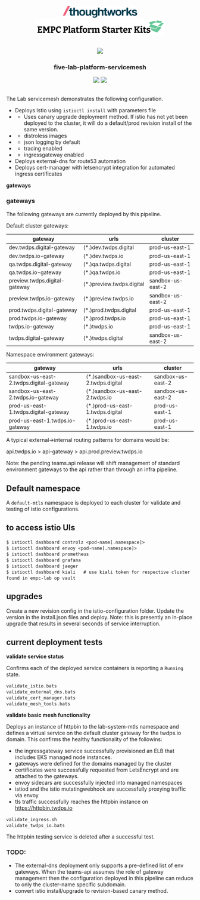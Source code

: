 <div align="center">
	<p>
		<img alt="Thoughtworks Logo" src="https://raw.githubusercontent.com/ThoughtWorks-DPS/static/master/thoughtworks_flamingo_wave.png?sanitize=true" width=200 />
    <br />
		<img alt="DPS Title" src="https://raw.githubusercontent.com/ThoughtWorks-DPS/static/master/EMPCPlatformStarterKitsImage.png?sanitize=true" width=350/>
	</p>
	<br />
	<a href="https://aws.amazon.com"><img src="https://img.shields.io/badge/-deployed-blank.svg?style=social&logo=amazon"></a>
	<br />
  <h3>five-lab-platform-servicemesh</h3>
	<a href="https://app.circleci.com/pipelines/github/twks-cohort/five-lab-platform-servicemesh"><img src="https://circleci.com/gh/twks-cohort/five-lab-platform-servicemesh.svg?style=shield"></a> <a href="https://opensource.org/licenses/MIT"><img src="https://img.shields.io/badge/license-MIT-blue.svg"></a>
</div>
<br />

The Lab servicemesh demonstrates the following configuration.

- Deploys Istio using `istioctl install` with parameters file
- - Uses canary upgrade deployment method. If istio has not yet been deployed to the cluster, it will do a default/prod revision install of the same version.
- - distroless images
- - json logging by default
- - tracing enabled
- - ingressgateway enabled
- Deploys external-dns for route53 automation
- Deploys cert-manager with letsencrypt integration for automated ingress certificates

**gateways**

### gateways

The following gateways are currently deployed by this pipeline.

Default cluster gateways:

| gateway                                 | urls                                |  cluster          |
|-----------------------------------------|-------------------------------------|-------------------|
| dev.twdps.digital-gateway               | (*.)dev.twdps.digital               | prod-us-east-1    |
| dev.twdps.io-gateway                    | (*.)dev.twdps.io                    | prod-us-east-1    |
| qa.twdps.digital-gateway                | (*.)qa.twdps.digital                | prod-us-east-1    |
| qa.twdps.io-gateway                     | (*.)qa.twdps.io                     | prod-us-east-1    |
| preview.twdps.digital-gateway           | (*.)preview.twdps.digital           | sandbox-us-east-2 |
| preview.twdps.io-gateway                | (*.)preview.twdps.io                | sandbox-us-east-2 |
| prod.twdps.digital-gateway              | (*.)prod.twdps.digital              | prod-us-east-1    |
| prod.twdps.io-gateway                   | (*.)prod.twdps.io                   | prod-us-east-1    |
| twdps.io-gateway                        | (*.)twdps.io                        | prod-us-east-1    |
| twdps.digital-gateway                   | (*.)twdps.digital                   | sandbox-us-east-2 |

Namespace environment gateways:

| gateway                                 | urls                                |  cluster          |
|-----------------------------------------|-------------------------------------|-------------------|
| sandbox-us-east-2.twdps.digital-gateway | (*.)sandbox-us-east-2.twdps.digital | sandbox-us-east-2 |
| sandbox-us-east-2.twdps.io-gateway      | (*.)sandbox-us-east-2.twdps.io      | sandbox-us-east-2 |
| prod-us-east-1.twdps.digital-gateway    | (*.)prod-us-east-1.twdps.digital    | prod-us-east-1    |
| prod-us-east-1.twdps.io-gateway         | (*.)prod-us-east-1.twdps.io         | prod-us-east-1    |

A typical external->internal routing patterns for domains would be:

api.twdps.io      >  api-gateway  >  api.prod.preview.twdps.io

Note: the pending teams.api release will shift management of standard environment gateways to the api rather than through an infra pipeline.

## Default namespace

A `default-mtls` namespace is deployed to each cluster for validate and testing of istio configurations.

## to access istio UIs

```
$ istioctl dashboard controlz <pod-name[.namespace]>
$ istioctl dashboard envoy <pod-name[.namespace]>
$ istioctl dashboard prometheus
$ istioctl dashboard grafana
$ istioctl dashboard jaeger
$ istioctl dashboard kiali   # use kiali token for respective cluster found in empc-lab op vault
```
## upgrades

Create a new revision config in the istio-configuration folder. Update the version in the install.json files and deploy. Note: this is presently an in-place upgrade that results in several seconds of service interruption.

## current deployment tests

**validate service status**

Confirms each of the deployed service containers is reporting a `Running` state.
```
validate_istio.bats
validate_external_dns.bats
validate_cert_manager.bats
validate_mesh_tools.bats
```

**validate basic mesh functionality**

Deploys an instance of httpbin to the lab-system-mtls namespace and defines a virtual service on the default cluster gateway for the twdps.io domain. This confirms the healthy functionality of the followins:
- the ingressgateway service successfully provisioned an ELB that includes EKS managed node instances.
- gateways were defined for the domains managed by the cluster
- certificates were successfully requested from LetsEncrypt and are attached to the gateways.
- envoy sidecars are successfully injected into managed namespaces
- istiod and the istio mutatingwebhook are successfully proxying traffic via envoy
- tls traffic successfully reaches the httpbin instance on https://httpbin.twdps.io

```
validate_ingress.sh
validate_twdps_io.bats
```
The httpbin testing service is deleted after a successful test.

### TODO:

- The external-dns deployment only supports a pre-defined list of env gateways. When the teams-api assumes the role of gateway management then the configuration deployed in this pipeline can reduce to only the cluster-name specific subdomain.
- convert istio install/upgrade to revision-based canary method.
